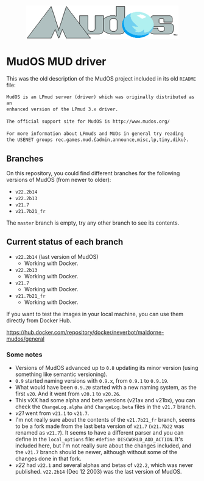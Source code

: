 <p align="center">
  <img width="400" alt="MudOS logo" src="/mudos_logo.webp">
</p>

# MudOS MUD driver

This was the old description of the MudOS project included in its old `README` file:

```
MudOS is an LPmud server (driver) which was originally distributed as an
enhanced version of the LPmud 3.x driver.

The official support site for MudOS is http://www.mudos.org/

For more information about LPmuds and MUDs in general try reading
the USENET groups rec.games.mud.{admin,announce,misc,lp,tiny,diku}.
```

## Branches

On this repository, you could find different branches for the following versions of MudOS (from newer to older):

 - `v22.2b14`
 - `v22.2b13`
 - `v21.7`
 - `v21.7b21_fr`

The `master` branch is empty, try any other branch to see its contents.

## Current status of each branch

 - `v22.2b14` (last version of MudOS)
   - Working with Docker.
 - `v22.2b13` 
   - Working with Docker.
 - `v21.7`
   - Working with Docker.
 - `v21.7b21_fr`
   - Working with Docker.

If you want to test the images in your local machine, you can use them directly 
from Docker Hub.

https://hub.docker.com/repository/docker/neverbot/maldorne-mudos/general

### Some notes

- Versions of MudOS advanced up to `0.8` updating its minor version (using something like semantic versioning).
- `0.9` started naming versions with `0.9.x`, from `0.9.1` to `0.9.19`.
- What would have been `0.9.20` started with a new naming system, as the first `v20`. And it went from `v20.1` to `v20.26`.
- This vXX had some alpha and beta versions (v21ax and v21bx), you can check the `ChangeLog.alpha` and `ChangeLog.beta` files in the `v21.7` branch.
- *v21* went from `v21.1` to `v21.7`.
- I'm not really sure about the contents of the `v21.7b21_fr` branch, seems to be a fork made from the last beta version of `v21.7` (`v21.7b22` was renamed as `v21.7`). It seems to have a different parser and you can define in the `local_options` file: `#define DISCWORLD_ADD_ACTION`. It's included here, but I'm not really sure about the changes included, and the `v21.7` branch should be newer, although without some of the changes done in that fork.
- *v22* had `v22.1` and several alphas and betas of `v22.2`, which was never published. `v22.2b14` (Dec 12 2003) was the last version of MudOS.
